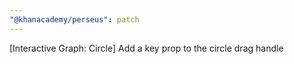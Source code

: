 ```yaml
---
"@khanacademy/perseus": patch
---
```


[Interactive Graph: Circle] Add a key prop to the circle drag handle
